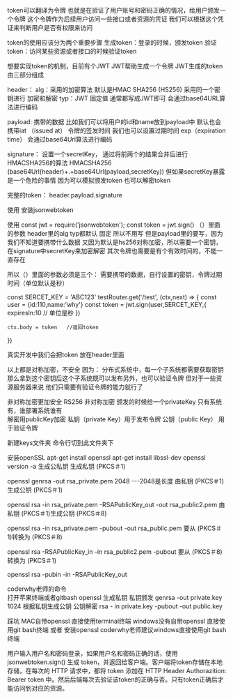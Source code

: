 
token可以翻译为令牌
也就是在验证了用户账号和密码正确的情况，给用户颁发一个令牌
这个令牌作为后续用户访问一些接口或者资源的凭证
我们可以根据这个凭证来判断用户是否有权限来访问

token的使用应该分为两个重要步骤
生成token：登录的时候，颁发token
验证token：访问某些资源或者接口的时候验证token

想要实现token的机制，目前有个JWT
JWT帮助生成一个令牌
JWT生成的token由三部分组成

header：
  alg：采用的加密算法  默认是HMAC SHA256 (HS256)  采用同一个密钥进行 加密和解密
  typ：JWT 固定值 通常都写成JWT即可
  会通过base64URL算法进行编码

payload:
    携带的数据 比如我们可以将用户的id和name放到payload中
    默认也会携带iat （issued at） 令牌的签发时间
    我们也可以设置过期时间 exp（expiration time）
    会通过base64Url算法进行编码 

signature：
    设置一个secretKey， 通过将前两个的结果合并后进行HMACSHA256的算法
    HMACSHA256 (base64Url(header)+.+base64Url(payload,secretKey))
    但如果secretKey暴露是一个危险的事情 因为可以模拟颁发token 也可以解密token

完整的token： header.payload.signature

使用  安装jsonwebtoken

使用
const jwt = require('jsonwebtoken');
const token = jwt.sign()
（）里面的参数 header里的alg typ都默认 固定 所以不用写
但是payload里的要写，因为我们不知道要携带什么数据
又因为默认是hs256对称加密，所以需要一个密钥，在signature中secretKey来加密解密
其次令牌也需要是有个有效时间的，不能一直存在

所以（）里面的参数必须是三个： 需要携带的数据，自行设置的密钥，令牌过期时间（单位默认是秒）

const SERCET_KEY = 'ABC123' 
testRouter.get('/test', (ctx,next) => {
    const user = {id:110,name:'why'}
    const token = jwt.sign(user,SERCET_KEY,{
        expiresIn:10     // 单位是秒
    })
   
    ctx.body = token   //返回token
})

真实开发中我们会把token 放在header里面

以上都是对称加密，不安全 因为：
    分布式系统中，每一个子系统都需要获取密钥
    那么拿到这个密钥后这个子系统既可以发布另外，也可以验证令牌
    但对于一些资源服务器来说 他们只需要有验证令牌的能力就行了


非对称加密更加安全  RS256
非对称加密
   颁发的时候给一个privateKey  只有系统有，谁部署系统谁有  
   解密用publicKey加密 
   私钥（private Key）用于发布令牌
   公钥（public Key） 用于验证令牌

   新建keys文件夹 命令行切到此文件夹下

   安装openSSL
apt-get install openssl
apt-get install libssl-dev
openssl version -a
生成公私钥
生成私钥 (PKCS＃1)

openssl genrsa -out rsa_private.pem 2048  ---2048是长度
由私钥 (PKCS＃1)生成公钥 (PKCS＃1)

openssl rsa -in rsa_private.pem -RSAPublicKey_out -out rsa_public2.pem
由私钥 (PKCS＃1)生成公钥 (PKCS＃8)

openssl rsa -in rsa_private.pem -pubout -out rsa_public.pem
要从 (PKCS＃1)转换为 (PKCS＃8)

openssl rsa -RSAPublicKey_in -in rsa_public2.pem -pubout
要从 (PKCS＃8)转换为 (PKCS＃1)

openssl rsa -pubin -in <filename> -RSAPublicKey_out


coderwhy老师的命令  
打开苹果终端或者gitbash
openssl
生成私钥          私钥颁发
genrsa -out private.key 1024
根据私钥生成公钥   公钥解密
rsa - in private.key -pubout -out public.key 

踩坑 MAC自带openssl  直接使用terminal终端
     windows没有自带openssl   直接使用git bash终端 或者 安装openssl  coderwhy老师建议windows直接使用git bash终端

用户输入用户名和密码登录，如果用户名和密码正确的话，使用 jsonwebtoken.sign() 生成 token，并返回给客户端。客户端将token存储在本地存储，在每次的 HTTP 请求中，都将 token 添加在 HTTP Header Authorazition: Bearer token 中。然后后端每次去验证该token的正确与否。只有token正确后才能访问到对应的资源。